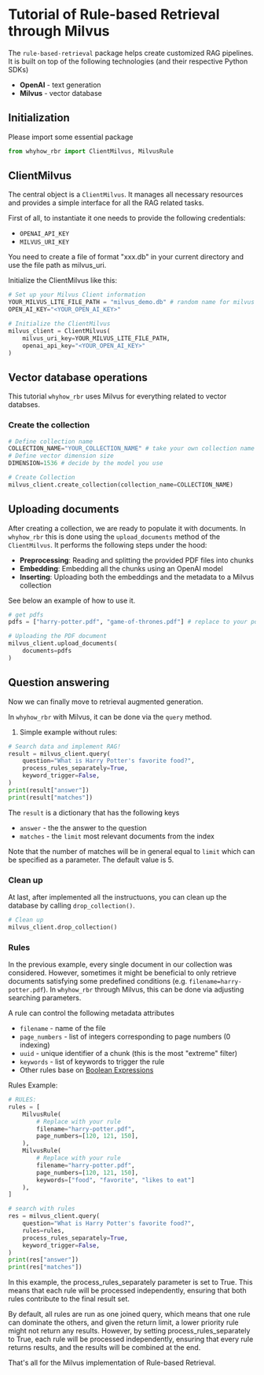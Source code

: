 # Tutorial of Rule-based Retrieval through Milvus

The `rule-based-retrieval` package helps create customized RAG pipelines. It is built on top
of the following technologies (and their respective Python SDKs)

- **OpenAI** - text generation
- **Milvus** - vector database

## Initialization

Please import some essential package
```python
from whyhow_rbr import ClientMilvus, MilvusRule
```

## ClientMilvus

The central object is a `ClientMilvus`. It manages all necessary resources
and provides a simple interface for all the RAG related tasks.

First of all, to instantiate it one needs to provide the following
credentials:

- `OPENAI_API_KEY`
- `MILVUS_URI_KEY`

You need to create a file of format "xxx.db" in your current directory 
and use the file path as milvus_uri.

Initialize the ClientMilvus like this:

```python
# Set up your Milvus Client information
YOUR_MILVUS_LITE_FILE_PATH = "milvus_demo.db" # random name for milvus lite local db
OPEN_AI_KEY="<YOUR_OPEN_AI_KEY>"

# Initialize the ClientMilvus
milvus_client = ClientMilvus(
    milvus_uri_key=YOUR_MILVUS_LITE_FILE_PATH,
    openai_api_key="<YOUR_OPEN_AI_KEY>"
)
```

## Vector database operations

This tutorial `whyhow_rbr` uses Milvus for everything related to vector databses.

### Create the collection

```python
# Define collection name
COLLECTION_NAME="YOUR_COLLECTION_NAME" # take your own collection name
# Define vector dimension size
DIMENSION=1536 # decide by the model you use

# Create Collection
milvus_client.create_collection(collection_name=COLLECTION_NAME)
```

## Uploading documents

After creating a collection, we are ready to populate it with documents. In
`whyhow_rbr` this is done using the `upload_documents` method of the `ClientMilvus`.
It performs the following steps under the hood:

- **Preprocessing**: Reading and splitting the provided PDF files into chunks
- **Embedding**: Embedding all the chunks using an OpenAI model
- **Inserting**: Uploading both the embeddings and the metadata to a Milvus collection

See below an example of how to use it.

```python
# get pdfs
pdfs = ["harry-potter.pdf", "game-of-thrones.pdf"] # replace to your pdfs path

# Uploading the PDF document
milvus_client.upload_documents(
    documents=pdfs
)
```
## Question answering

Now we can finally move to retrieval augmented generation.

In `whyhow_rbr` with Milvus, it can be done via the `query` method.

1. Simple example without rules:

```python
# Search data and implement RAG!
result = milvus_client.query(
    question="What is Harry Potter's favorite food?",
    process_rules_separately=True,
    keyword_trigger=False,
)
print(result["answer"])
print(result["matches"])
```

The `result` is a dictionary that has the following keys

- `answer` - the the answer to the question
- `matches` - the `limit` most relevant documents from the index

Note that the number of matches will be in general equal to `limit` which
can be specified as a parameter. The default value is 5.

### Clean up

At last, after implemented all the instructuons, you can clean up the database
by calling `drop_collection()`.
```python
# Clean up
milvus_client.drop_collection()
```

### Rules

In the previous example, every single document in our collection was considered.
However, sometimes it might be beneficial to only retrieve documents satisfying some
predefined conditions (e.g. `filename=harry-potter.pdf`). In `whyhow_rbr` through Milvus, this
can be done via adjusting searching parameters.

A rule can control the following metadata attributes

- `filename` - name of the file
- `page_numbers` - list of integers corresponding to page numbers (0 indexing)
- `uuid` - unique identifier of a chunk (this is the most "extreme" filter)
- `keywords` - list of keywords to trigger the rule
- Other rules base on [Boolean Expressions](https://milvus.io/docs/boolean.md)

Rules Example:

```python
# RULES:
rules = [
    MilvusRule(
        # Replace with your rule
        filename="harry-potter.pdf",
        page_numbers=[120, 121, 150],
    ),
    MilvusRule(
        # Replace with your rule
        filename="harry-potter.pdf",
        page_numbers=[120, 121, 150],
        keywords=["food", "favorite", "likes to eat"]
    ),
]

# search with rules
res = milvus_client.query(
    question="What is Harry Potter's favorite food?",
    rules=rules,
    process_rules_separately=True,
    keyword_trigger=False,
)
print(res["answer"])
print(res["matches"])
```

In this example, the process_rules_separately parameter is set to True. This means that each rule will be processed independently, ensuring that both rules contribute to the final result set.

By default, all rules are run as one joined query, which means that one rule can dominate the others, and given the return limit, a lower priority rule might not return any results. However, by setting process_rules_separately to True, each rule will be processed independently, ensuring that every rule returns results, and the results will be combined at the end.

That's all for the Milvus implementation of Rule-based Retrieval.